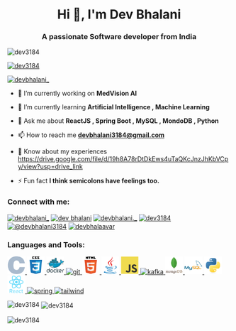 <h1 align="center">Hi 👋, I'm Dev Bhalani</h1>
<h3 align="center">A passionate Software developer from India</h3>

<p align="left"> <img src="https://komarev.com/ghpvc/?username=dev3184&label=Profile%20views&color=0e75b6&style=flat" alt="dev3184" /> </p>

<p align="left"> <a href="https://github.com/ryo-ma/github-profile-trophy"><img src="https://github-profile-trophy.vercel.app/?username=dev3184" alt="dev3184" /></a> </p>

<p align="left"> <a href="https://twitter.com/devbhalani_" target="blank"><img src="https://img.shields.io/twitter/follow/devbhalani_?logo=twitter&style=for-the-badge" alt="devbhalani_" /></a> </p>

- 🔭 I’m currently working on **MedVision AI**

- 🌱 I’m currently learning **Artificial Intelligence , Machine Learning**

- 💬 Ask me about **ReactJS , Spring Boot , MySQL , MondoDB , Python**

- 📫 How to reach me **devbhalani3184@gmail.com**

- 📄 Know about my experiences https://drive.google.com/file/d/19h8A78rDtDkEws4uTaQKcJnzJhKbVCpy/view?usp=drive_link

- ⚡ Fun fact **I think semicolons have feelings too.**

<h3 align="left">Connect with me:</h3>
<p align="left">
<a href="https://twitter.com/devbhalani_" target="blank"><img align="center" src="https://raw.githubusercontent.com/rahuldkjain/github-profile-readme-generator/master/src/images/icons/Social/twitter.svg" alt="devbhalani_" height="30" width="40" /></a>
<a href="https://linkedin.com/in/dev bhalani" target="blank"><img align="center" src="https://raw.githubusercontent.com/rahuldkjain/github-profile-readme-generator/master/src/images/icons/Social/linked-in-alt.svg" alt="dev bhalani" height="30" width="40" /></a>
<a href="https://instagram.com/devbhalani._" target="blank"><img align="center" src="https://raw.githubusercontent.com/rahuldkjain/github-profile-readme-generator/master/src/images/icons/Social/instagram.svg" alt="devbhalani._" height="30" width="40" /></a>
<a href="https://www.leetcode.com/dev3184" target="blank"><img align="center" src="https://raw.githubusercontent.com/rahuldkjain/github-profile-readme-generator/master/src/images/icons/Social/leet-code.svg" alt="dev3184" height="30" width="40" /></a>
<a href="https://www.hackerearth.com/@devbhalani3184" target="blank"><img align="center" src="https://raw.githubusercontent.com/rahuldkjain/github-profile-readme-generator/master/src/images/icons/Social/hackerearth.svg" alt="@devbhalani3184" height="30" width="40" /></a>
<a href="https://auth.geeksforgeeks.org/user/devbhalaavar" target="blank"><img align="center" src="https://raw.githubusercontent.com/rahuldkjain/github-profile-readme-generator/master/src/images/icons/Social/geeks-for-geeks.svg" alt="devbhalaavar" height="30" width="40" /></a>
</p>

<h3 align="left">Languages and Tools:</h3>
<p align="left"> <a href="https://www.cprogramming.com/" target="_blank" rel="noreferrer"> <img src="https://raw.githubusercontent.com/devicons/devicon/master/icons/c/c-original.svg" alt="c" width="40" height="40"/> </a> <a href="https://www.w3schools.com/css/" target="_blank" rel="noreferrer"> <img src="https://raw.githubusercontent.com/devicons/devicon/master/icons/css3/css3-original-wordmark.svg" alt="css3" width="40" height="40"/> </a> <a href="https://www.docker.com/" target="_blank" rel="noreferrer"> <img src="https://raw.githubusercontent.com/devicons/devicon/master/icons/docker/docker-original-wordmark.svg" alt="docker" width="40" height="40"/> </a> <a href="https://git-scm.com/" target="_blank" rel="noreferrer"> <img src="https://www.vectorlogo.zone/logos/git-scm/git-scm-icon.svg" alt="git" width="40" height="40"/> </a> <a href="https://www.w3.org/html/" target="_blank" rel="noreferrer"> <img src="https://raw.githubusercontent.com/devicons/devicon/master/icons/html5/html5-original-wordmark.svg" alt="html5" width="40" height="40"/> </a> <a href="https://www.java.com" target="_blank" rel="noreferrer"> <img src="https://raw.githubusercontent.com/devicons/devicon/master/icons/java/java-original.svg" alt="java" width="40" height="40"/> </a> <a href="https://developer.mozilla.org/en-US/docs/Web/JavaScript" target="_blank" rel="noreferrer"> <img src="https://raw.githubusercontent.com/devicons/devicon/master/icons/javascript/javascript-original.svg" alt="javascript" width="40" height="40"/> </a> <a href="https://kafka.apache.org/" target="_blank" rel="noreferrer"> <img src="https://www.vectorlogo.zone/logos/apache_kafka/apache_kafka-icon.svg" alt="kafka" width="40" height="40"/> </a> <a href="https://www.mongodb.com/" target="_blank" rel="noreferrer"> <img src="https://raw.githubusercontent.com/devicons/devicon/master/icons/mongodb/mongodb-original-wordmark.svg" alt="mongodb" width="40" height="40"/> </a> <a href="https://www.mysql.com/" target="_blank" rel="noreferrer"> <img src="https://raw.githubusercontent.com/devicons/devicon/master/icons/mysql/mysql-original-wordmark.svg" alt="mysql" width="40" height="40"/> </a> <a href="https://www.python.org" target="_blank" rel="noreferrer"> <img src="https://raw.githubusercontent.com/devicons/devicon/master/icons/python/python-original.svg" alt="python" width="40" height="40"/> </a> <a href="https://reactjs.org/" target="_blank" rel="noreferrer"> <img src="https://raw.githubusercontent.com/devicons/devicon/master/icons/react/react-original-wordmark.svg" alt="react" width="40" height="40"/> </a> <a href="https://spring.io/" target="_blank" rel="noreferrer"> <img src="https://www.vectorlogo.zone/logos/springio/springio-icon.svg" alt="spring" width="40" height="40"/> </a> <a href="https://tailwindcss.com/" target="_blank" rel="noreferrer"> <img src="https://www.vectorlogo.zone/logos/tailwindcss/tailwindcss-icon.svg" alt="tailwind" width="40" height="40"/> </a> </p>

<p><img align="left" src="https://github-readme-stats.vercel.app/api/top-langs?username=dev3184&show_icons=true&locale=en&layout=compact" alt="dev3184" /></p>

<p>&nbsp;<img align="center" src="https://github-readme-stats.vercel.app/api?username=dev3184&show_icons=true&locale=en" alt="dev3184" /></p>

<p><img align="center" src="https://github-readme-streak-stats.herokuapp.com/?user=dev3184&" alt="dev3184" /></p>

